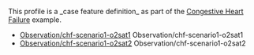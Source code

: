 This profile is a \_case feature definition\_ as part of the [Congestive Heart Failure](examples/chf/chf.html) example.

*   [Observation/chf-scenario1-o2sat1](Observation-chf-scenario1-o2sat1.html) Observation/chf-scenario1-o2sat1
*   [Observation/chf-scenario1-o2sat2](Observation-chf-scenario1-o2sat2.html) Observation/chf-scenario1-o2sat2